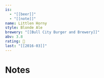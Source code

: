 ```yaml
---
is:
  - "[[beer]]"
  - "[[note]]"
name: Littlen Horny
style: Blonde Ale
brewery: "[[Bull City Burger and Brewery]]"
abv: 3.8
rating: 🤞
last: "[[2016-03]]"
---
```

# Notes


